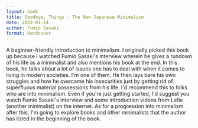 ```yaml
---
layout: book
title: Goodbye, Things - The New Japanese Minimalism
date: 2022-01-14
author: Fumio Sasaki
format: Hardcover
---
```


A beginner-friendly introduction to minimalism. I originally picked this book up because I watched Fumio Sasaki's interview wherein he gives a rundown of his life as a minimalist and also mentions his book at the end. In this book, he talks about a lot of issues one has to deal with when it comes to living in modern societies. I'm one of them. He then lays bare his own struggles and how he overcame his insecurities just by getting rid of superfluous material possessions from his life. I'd recommend this to folks who are into minimalism. Even if you're just getting started, I'd suggest you watch Fumio Sasaki's interview and some introduction videos from Lefie (another minimalist) on the internet. As for a progression into minimalism after this, I'm going to explore books and other minimalists that the author has listed in the beginning of the book.
